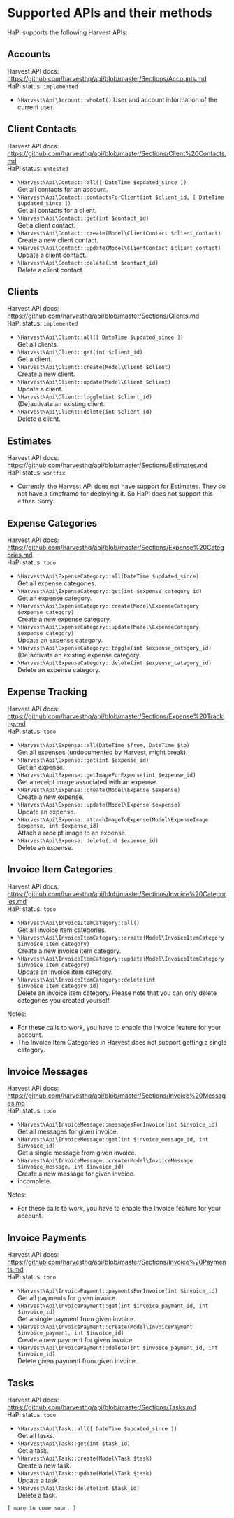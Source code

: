 # Supported APIs and their methods

HaPi supports the following Harvest APIs:

## Accounts

Harvest API docs: https://github.com/harvesthq/api/blob/master/Sections/Accounts.md  
HaPi status: `implemented`

 * `\Harvest\Api\Account::whoAmI()`
   User and account information of the current user.

## Client Contacts

Harvest API docs: https://github.com/harvesthq/api/blob/master/Sections/Client%20Contacts.md  
HaPi status: `untested`

 * `\Harvest\Api\Contact::all([ DateTime $updated_since ])`  
   Get all contacts for an account.
 * `\Harvest\Api\Contact::contactsForClient(int $client_id, [ DateTime $updated_since ])`  
   Get all contacts for a client.
 * `\Harvest\Api\Contact::get(int $contact_id)`  
   Get a client contact.
 * `\Harvest\Api\Contact::create(Model\ClientContact $client_contact)`  
   Create a new client contact.
 * `\Harvest\Api\Contact::update(Model\ClientContact $client_contact)`  
   Update a client contact.
 * `\Harvest\Api\Contact::delete(int $contact_id)`  
   Delete a client contact.
   
## Clients

Harvest API docs: https://github.com/harvesthq/api/blob/master/Sections/Clients.md  
HaPi status: `implemented`

 * `\Harvest\Api\Client::all([ DateTime $updated_since ])`  
   Get all clients.
 * `\Harvest\Api\Client::get(int $client_id)`  
   Get a client.
 * `\Harvest\Api\Client::create(Model\Client $client)`  
   Create a new client.
 * `\Harvest\Api\Client::update(Model\Client $client)`  
   Update a client.
 * `\Harvest\Api\Client::toggle(int $client_id)`  
   (De)activate an existing client.
 * `\Harvest\Api\Client::delete(int $client_id)`  
   Delete a client.
   
## Estimates

Harvest API docs: https://github.com/harvesthq/api/blob/master/Sections/Estimates.md  
HaPi status: `wontfix`

 * Currently, the Harvest API does not have support for Estimates. They do not have a timeframe for deploying it. So HaPi does not support this either. Sorry.

## Expense Categories

Harvest API docs: https://github.com/harvesthq/api/blob/master/Sections/Expense%20Categories.md  
HaPi status: `todo`

 * `\Harvest\Api\ExpenseCategory::all(DateTime $updated_since)`  
   Get all expense categories.
 * `\Harvest\Api\ExpenseCategory::get(int $expense_category_id)`  
   Get an expense category.
 * `\Harvest\Api\ExpenseCategory::create(Model\ExpenseCategory $expense_category)`  
   Create a new expense category.
 * `\Harvest\Api\ExpenseCategory::update(Model\ExpenseCategory $expense_category)`  
   Update an expense category.
 * `\Harvest\Api\ExpenseCategory::toggle(int $expense_category_id)`  
   (De)activate an existing expense category.
 * `\Harvest\Api\ExpenseCategory::delete(int $expense_category_id)`  
   Delete an expense category.

## Expense Tracking

Harvest API docs: https://github.com/harvesthq/api/blob/master/Sections/Expense%20Tracking.md  
HaPi status: `todo`

 * `\Harvest\Api\Expense::all(DateTime $from, DateTime $to)`  
   Get all expenses (undocumented by Harvest, might break).
 * `\Harvest\Api\Expense::get(int $expense_id)`  
   Get an expense.
 * `\Harvest\Api\Expense::getImageForExpense(int $expense_id)`  
   Get a receipt image associated with an expense.
 * `\Harvest\Api\Expense::create(Model\Expense $expense)`  
   Create a new expense.
 * `\Harvest\Api\Expense::update(Model\Expense $expense)`  
   Update an expense.
 * `\Harvest\Api\Expense::attachImageToExpense(Model\ExpenseImage $expense, int $expense_id)`  
   Attach a receipt image to an expense.
 * `\Harvest\Api\Expense::delete(int $expense_id)`  
   Delete an expense.

## Invoice Item Categories

Harvest API docs: https://github.com/harvesthq/api/blob/master/Sections/Invoice%20Categories.md  
HaPi status: `todo`

 * `\Harvest\Api\InvoiceItemCategory::all()`  
   Get all invoice item categories.
 * `\Harvest\Api\InvoiceItemCategory::create(Model\InvoiceItemCategory $invoice_item_category)`  
   Create a new invoice item category.
 * `\Harvest\Api\InvoiceItemCategory::update(Model\InvoiceItemCategory $invoice_item_category)`  
   Update an invoice item category.
 * `\Harvest\Api\InvoiceItemCategory::delete(int $invoice_item_category_id)`  
   Delete an invoice item category. Please note that you can only delete categories you created yourself.

Notes:

 * For these calls to work, you have to enable the Invoice feature for your account.
 * The Invoice Item Categories in Harvest does not support getting a single category.

## Invoice Messages

Harvest API docs: https://github.com/harvesthq/api/blob/master/Sections/Invoice%20Messages.md  
HaPi status: `todo`

 * `\Harvest\Api\InvoiceMessage::messagesForInvoice(int $invoice_id)`  
   Get all messages for given invoice.
 * `\Harvest\Api\InvoiceMessage::get(int $invoice_message_id, int $invoice_id)`  
   Get a single message from given invoice.
 * `\Harvest\Api\InvoiceMessage::create(Model\InvoiceMessage $invoice_message, int $invoice_id)`  
   Create a new message for given invoice.
 * incomplete.

Notes:

 * For these calls to work, you have to enable the Invoice feature for your account.
 
## Invoice Payments

Harvest API docs: https://github.com/harvesthq/api/blob/master/Sections/Invoice%20Payments.md  
HaPi status: `todo`

 * `\Harvest\Api\InvoicePayment::paymentsForInvoice(int $invoice_id)`  
   Get all payments for given invoice.
 * `\Harvest\Api\InvoicePayment::get(int $invoice_payment_id, int $invoice_id)`  
   Get a single payment from given invoice.
 * `\Harvest\Api\InvoicePayment::create(Model\InvoicePayment $invoice_payment, int $invoice_id)`  
   Create a new payment for given invoice.
 * `\Harvest\Api\InvoicePayment::delete(int $invoice_payment_id, int $invoice_id)`  
   Delete given payment from given invoice.

## Tasks

Harvest API docs: https://github.com/harvesthq/api/blob/master/Sections/Tasks.md  
HaPi status: `todo`

 * `\Harvest\Api\Task::all([ DateTime $updated_since ])`  
   Get all tasks.
 * `\Harvest\Api\Task::get(int $task_id)`  
   Get a task.
 * `\Harvest\Api\Task::create(Model\Task $task)`  
   Create a new task.
 * `\Harvest\Api\Task::update(Model\Task $task)`  
   Update a task.
 * `\Harvest\Api\Task::delete(int $task_id)`  
   Delete a task.

`[ more to come soon. ]`